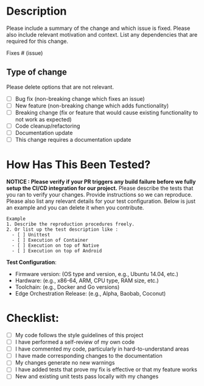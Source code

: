 # Description

Please include a summary of the change and which issue is fixed. Please also include relevant motivation and context. List any dependencies that are required for this change.

Fixes # (issue)

## Type of change

Please delete options that are not relevant.

- [ ] Bug fix (non-breaking change which fixes an issue)
- [ ] New feature (non-breaking change which adds functionality)
- [ ] Breaking change (fix or feature that would cause existing functionality to not work as expected)
- [ ] Code cleanup/refactoring
- [ ] Documentation update
- [ ] This change requires a documentation update

# How Has This Been Tested?
**NOTICE : Please verify if your PR triggers any build failure before we fully setup the CI/CD integration for our project.**
Please describe the tests that you ran to verify your changes. Provide instructions so we can reproduce. Please also list any relevant details for your test configuration. Below is just an example and you can delete it when you contribute.

```
Example
1. Describe the reproduction procedures freely.
2. Or list up the test description like :
  - [ ] Unittest
  - [ ] Execution of Container
  - [ ] Execution on top of Native
  - [ ] Execution on top of Android
```

**Test Configuration**:
* Firmware version: (OS type and version, e.g., Ubuntu 14.04, etc.)
* Hardware: (e.g., x86-64, ARM, CPU type, RAM size, etc.)
* Toolchain: (e.g., Docker and Go versions)
* Edge Orchestration Release: (e.g., Alpha, Baobab, Coconut)

# Checklist:

- [ ] My code follows the style guidelines of this project
- [ ] I have performed a self-review of my own code
- [ ] I have commented my code, particularly in hard-to-understand areas
- [ ] I have made corresponding changes to the documentation
- [ ] My changes generate no new warnings
- [ ] I have added tests that prove my fix is effective or that my feature works
- [ ] New and existing unit tests pass locally with my changes
